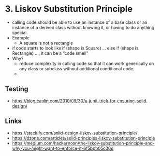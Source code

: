 # 3. Liskov Substitution Principle

- calling code should be able to use an instance of a base class or an instance of a derived class without knowing it, or having to do anything special.
- Example
  - A square is not a rectangle
- if code starts to look like if (shape is Square) ... else if (shape is Rectangle) ..., it can be a “code smell”
- Why?
  - reduce complexity in calling code so that it can work generically on any class or subclass without additional conditional code.
  -


## Testing

- https://blog.caplin.com/2010/09/30/a-junit-trick-for-ensuring-solid-design/


## Links

- https://stackify.com/solid-design-liskov-substitution-principle/
- https://dzone.com/articles/solid-principles-liskov-substitution-principle
- https://medium.com/hackernoon/the-liskov-substitution-principle-and-why-you-might-want-to-enforce-it-6f5bbb05c06d
